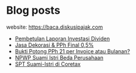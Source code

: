 # Blog posts

website: https://baca.diskusipajak.com

<!-- BLOG-POST-LIST:START -->
- [Pembetulan Laporan Investasi Dividen](https://baca.diskusipajak.com/pembetulan-laporan-investasi-dividen/)
- [Jasa Dekorasi &amp; PPh Final 0,5%](https://baca.diskusipajak.com/jasa-dekorasi-pph-final/)
- [Bukti Potong PPh 21 per Invoice atau Bulanan?](https://baca.diskusipajak.com/bukti-potong-pph-21-per-invoice-atau-bulanan/)
- [NPWP Suami Istri Beda Perusahaan](https://baca.diskusipajak.com/npwp-suami-istri-beda-perusahaan/)
- [SPT Suami-Istri di Coretax](https://baca.diskusipajak.com/spt-suami-istri-di-coretax/)
<!-- BLOG-POST-LIST:END -->

<!--
**kelaspajak/kelaspajak** is a ✨ _special_ ✨ repository because its `README.md` (this file) appears on your GitHub profile.

Here are some ideas to get you started:

- 🔭 I’m currently working on ...
- 🌱 I’m currently learning ...
- 👯 I’m looking to collaborate on ...
- 🤔 I’m looking for help with ...
- 💬 Ask me about ...
- 📫 How to reach me: ...
- 😄 Pronouns: ...
- ⚡ Fun fact: ...
-->
